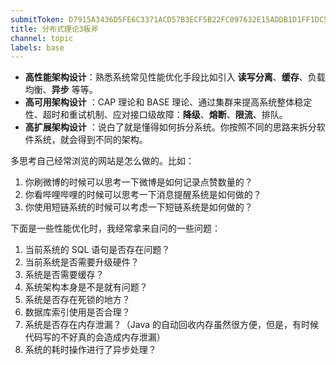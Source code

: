 ```yaml
---
submitToken: D7915A3436D5FE6C3371ACD57B3ECF5B22FC097632E15ADDB1D1FF1DC53C623D
title: 分布式理论3板斧
channel: topic
labels: base
---
```



- **高性能架构设计**：熟悉系统常见性能优化手段比如引入 **读写分离**、**缓存**、负载均衡、**异步** 等等。
- **高可用架构设计** ：CAP 理论和 BASE 理论、通过集群来提高系统整体稳定性、超时和重试机制、应对接口级故障：**降级**、**熔断**、**限流**、排队。
- **高扩展架构设计** ：说白了就是懂得如何拆分系统。你按照不同的思路来拆分软件系统，就会得到不同的架构。

多思考自己经常浏览的网站是怎么做的。比如：

1. 你刷微博的时候可以思考一下微博是如何记录点赞数量的？
1. 你看哔哩哔哩的时候可以思考一下消息提醒系统是如何做的？
1. 你使用短链系统的时候可以考虑一下短链系统是如何做的？


下面是一些性能优化时，我经常拿来自问的一些问题：

1. 当前系统的 SQL 语句是否存在问题？
1. 当前系统是否需要升级硬件？
1. 系统是否需要缓存？
1. 系统架构本身是不是就有问题？
1. 系统是否存在死锁的地方？
1. 数据库索引使用是否合理？
1. 系统是否存在内存泄漏？（Java 的自动回收内存虽然很方便，但是，有时候代码写的不好真的会造成内存泄漏）
1. 系统的耗时操作进行了异步处理？
